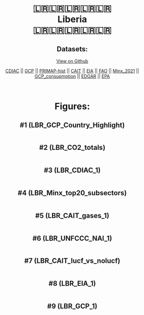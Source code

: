 
<center>
<h1 align="center">
🇱🇷🇱🇷🇱🇷🇱🇷🇱🇷
<br>
Liberia
<br>
🇱🇷🇱🇷🇱🇷🇱🇷🇱🇷
</h1>
<h2>Datasets:</h2>
<p><a href="https://github.com/dquintani/GreenhouseData/tree/master/country_data/LBR_Liberia/data">View on Github</a>
<br></p><p><a href="data/LBR_CDIAC.csv">CDIAC</a> || <a href="data/LBR_GCP.csv">GCP</a> || <a href="data/LBR_PRIMAP-hist.csv">PRIMAP-hist</a> || <a href="data/LBR_CAIT.csv">CAIT</a> || <a href="data/LBR_EIA.csv">EIA</a> || <a href="data/LBR_FAO.csv">FAO</a> || <a href="data/LBR_Minx_2021.csv">Minx_2021</a> || <a href="data/LBR_GCP_consupmption.csv">GCP_consupmption</a> || <a href="data/LBR_EDGAR.csv">EDGAR</a> || <a href="data/LBR_EPA.csv">EPA</a></p><p><br></p>
<h1>Figures:</h1><h2>#1 (LBR_GCP_Country_Highlight)</h2>
<p><img alt="" src="figures/LBR_GCP_Country_Highlight.png" /></p><h2>#2 (LBR_CO2_totals)</h2>
<p><img alt="" src="figures/LBR_CO2_totals.png" /></p><h2>#3 (LBR_CDIAC_1)</h2>
<p><img alt="" src="figures/LBR_CDIAC_1.png" /></p><h2>#4 (LBR_Minx_top20_subsectors)</h2>
<p><img alt="" src="figures/LBR_Minx_top20_subsectors.png" /></p><h2>#5 (LBR_CAIT_gases_1)</h2>
<p><img alt="" src="figures/LBR_CAIT_gases_1.png" /></p><h2>#6 (LBR_UNFCCC_NAI_1)</h2>
<p><img alt="" src="figures/LBR_UNFCCC_NAI_1.png" /></p><h2>#7 (LBR_CAIT_lucf_vs_nolucf)</h2>
<p><img alt="" src="figures/LBR_CAIT_lucf_vs_nolucf.png" /></p><h2>#8 (LBR_EIA_1)</h2>
<p><img alt="" src="figures/LBR_EIA_1.png" /></p><h2>#9 (LBR_GCP_1)</h2>
<p><img alt="" src="figures/LBR_GCP_1.png" /></p>